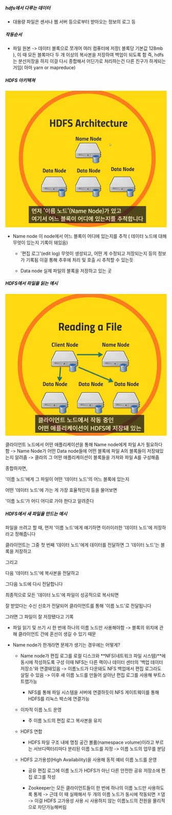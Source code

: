 

##### hdfs에서 다루는 데이터
- 대용량 파일은 센서나 웹 서버 등으로부터 받아오는 정보의 로그 등

##### 작동순서
- 파일 원본 -> 데이터 블록으로 쪼개어 여러 컴퓨터에 저장( 블록당 기본값 128mb ), 이 때 모든 블록마다 두 개 이상의 복사본을 저장하여 백업이 되도록 함 
즉, hdfs는 분산저장을 하지 이걸 다시 종합해서 어딘가로 처리하는건 다른 친구가 하게되는거임( 아마 yarn or mapreduce)

##### HDFS 아키텍쳐
![alt text](image.png)

- Name node
    이 node에서 어느 블록이 어디에 있는지를 추적 ( 데이터 노드에 대해 무엇이 있는지 기록이 돼있음)
    - '편집 로그'(edit log)
        무엇이 생성되고, 어떤 게 수정되고 저장되는지 등의 정보가 기록됨
        이걸 통해 추후에 처리 및 호출 시 추적할 수 있는듯

    - Data node
        실제 파일의 블록을 저장하고 있는 곳

##### HDFS에서 파일을 읽는 예시
![](image-1.png)

클라이언트 노드에서 어떤 애플리케이션을 통해 Name node에게 파일 A가 필요하다 함 -> Name Node가 어떤 Data node들에 어떤 블록에 파일 A의 블록들이 저장돼있는지 알려줌 -> 클라의 그 어떤 애플리케이션이 블록들을 가져와 파일 A를 구성해줌

종합하자면,

'이름 노드'에게 그 파일이 어떤 '데이터 노드'의 어느 블록에 있는지

어떤 '데이터 노드'에 가는 게 가장 효율적인지 등을 물어보면

'이름 노드'가 어디 어디로 가야 한다고 알려준다

##### HDFS에서 새 파일을 만드는 예시


파일을 쓰려고 할 때, 먼저 '이름 노드'에게 얘기하면 이러이러한 '데이터 노드'에 저장하라고 정해줍니다

클라이언트는 그중 첫 번째 '데이터 노드'에게 데이터를 전달하면 그 '데이터 노드'는 블록을 저장하고

그리고

다음 '데이터 노드'에 복사본을 전달하고

그다음 노드에 다시 전달합니다

최종적으로 모든 '데이터 노드'에 파일이 성공적으로 복사되면

잘 받았다는 수신 신호가 전달되어 클라이언트를 통해 '이름 노드'로 전달됩니다

그러면 그 파일이 잘 저장됐다고 기록


- 파일 읽기 및 쓰기 시 한 번에 하나의 이름 노드만 사용해야함
-> 블록의 위치에 관해 클라이언트 간에 혼선이 생길 수 있기 때문

- Name node가 한개라면 문제가 생기는 경우에는 어떻게?

    - Name node가 편집 로그를 로컬 디스크와 **NFS(네트워크 파일 시스템)**에 동시에 작성하도록 구성
    이때 NFS는 다른 랙이나 데이터 센터의 '백업 데이터 저장소'와 연결돼있음 -> 이름노드가 다운돼도 NFS 백업에서 편집 로그라도 살릴 수 있음 -> 이후 새 이름 노드를 만들어 살아난 편집 로그를 사용해 부트스트랩가능
        - NFS를 통해 파일 시스템을 서버에 연결하듯이 NFS 게이트웨이를 통해 HDFS를 리눅스 박스에 연결가능

    - 이차적 이름 노드 운영
        - 주 이름 노드의 편집 로그 복사본을 유지

    - HDFS 연합
        - HDFS 파일 구조 내에 명칭 공간 볼륨(namespace volume)이라고 부르는 서브디렉터리마다 분리된 이름 노드를 지정 -> 이름 노드의 업무를 분담

    -  HDFS 고가용성(High Availability)을 사용해 동적 예비 이름 노드를 운영
        - 공유 편집 로그에 이름 노드가 HDFS가 아닌 다른 안전한 공유 저장소에 편집 로그를 작성

        - Zookeeper는 모든 클라이언트들이 한 번에 하나의 이름 노드만 사용하도록 통제
        -> 근데 이 때 실패해서 두 개의 이름 노드가 동시에 작동되면 ㅈ댐
            -> 이걸 HDFS 고가용성 사용 시 사용하지 않는 이름노드의 전원을 물리적으로 차단가능해버림 




